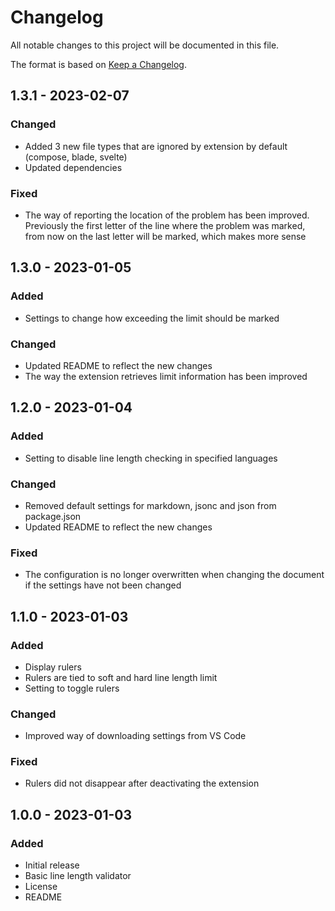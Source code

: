 # Changelog

All notable changes to this project will be documented in this file.

The format is based on [Keep a Changelog](https://keepachangelog.com/en/1.0.0/).

## 1.3.1 - 2023-02-07

### Changed

- Added 3 new file types that are ignored by extension by default (compose, blade, svelte)
- Updated dependencies

### Fixed

- The way of reporting the location of the problem has been improved. Previously the first letter of the line where the problem was marked, from now on the last letter will be marked, which makes more sense

## 1.3.0 - 2023-01-05

### Added

- Settings to change how exceeding the limit should be marked

### Changed

- Updated README to reflect the new changes
- The way the extension retrieves limit information has been improved

## 1.2.0 - 2023-01-04

### Added

- Setting to disable line length checking in specified languages

### Changed

- Removed default settings for markdown, jsonc and json from package.json
- Updated README to reflect the new changes

### Fixed

- The configuration is no longer overwritten when changing the document if the settings have not been changed

## 1.1.0 - 2023-01-03

### Added

- Display rulers
- Rulers are tied to soft and hard line length limit
- Setting to toggle rulers

### Changed

- Improved way of downloading settings from VS Code

### Fixed

- Rulers did not disappear after deactivating the extension

## 1.0.0 - 2023-01-03

### Added

- Initial release
- Basic line length validator
- License
- README
